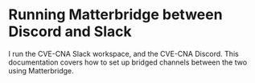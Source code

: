 # Running Matterbridge between Discord and Slack

I run the CVE-CNA Slack workspace, and the CVE-CNA Discord. This documentation covers how to set up bridged channels between the two using Matterbridge.
